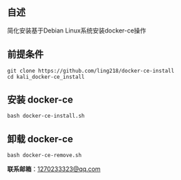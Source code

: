 ## 自述
简化安装基于Debian Linux系统安装docker-ce操作

## 前提条件
```
git clone https://github.com/ling218/docker-ce-install
cd kali_docker-ce_install
```

## 安装 docker-ce
```
bash docker-ce-install.sh
```

## 卸载 docker-ce
```
bash docker-ce-remove.sh
```

**联系邮箱**：1270233323@qq.com


